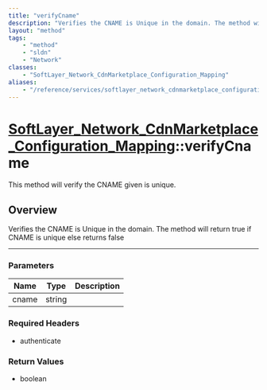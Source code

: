 ```yaml
---
title: "verifyCname"
description: "Verifies the CNAME is Unique in the domain. The method will return true if CNAME is unique else returns false"
layout: "method"
tags:
    - "method"
    - "sldn"
    - "Network"
classes:
    - "SoftLayer_Network_CdnMarketplace_Configuration_Mapping"
aliases:
    - "/reference/services/softlayer_network_cdnmarketplace_configuration_mapping/verifyCname"
---
```

# [SoftLayer_Network_CdnMarketplace_Configuration_Mapping](/reference/services/SoftLayer_Network_CdnMarketplace_Configuration_Mapping)::verifyCname


This method will verify the CNAME given is unique. 


## Overview 
Verifies the CNAME is Unique in the domain. The method will return true if CNAME is unique else returns false 

-----

### Parameters 
|Name | Type | Description |
| --- | --- | --- |
|cname| string| |


### Required Headers
* authenticate


### Return Values
* boolean





